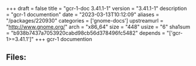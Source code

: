 +++
draft = false
title = "gcr-1-doc 3.41.1-1"
version = "3.41.1-1"
description = "gcr-1 documention"
date = "2023-03-13T10:12:09"
aliases = "/packages/220930"
categories = ['gnome-docs']
upstreamurl = "http://www.gnome.org/"
arch = "x86_64"
size = "448"
usize = "6"
sha1sum = "b938b7437a7053920cabd98cb56d378496fc5482"
depends = "['gcr-1>=3.41.1']"
+++
gcr-1 documention

## Files: 
